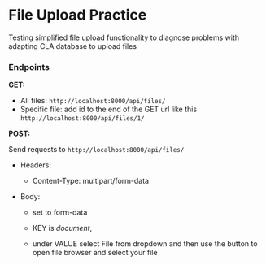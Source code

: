 # File Upload Practice

Testing simplified file upload functionality to diagnose problems with adapting CLA database to upload files

### Endpoints

**GET:**

- All files: `http://localhost:8000/api/files/`
- Specific file: add id to the end of the GET url like this `http://localhost:8000/api/files/1/`

**POST:**

Send requests to `http://localhost:8000/api/files/`

- Headers:

  - Content-Type: multipart/form-data

- Body:

  - set to form-data

  - KEY is _document_,

  - under VALUE select File from dropdown and then use the button to open file browser and select your file
